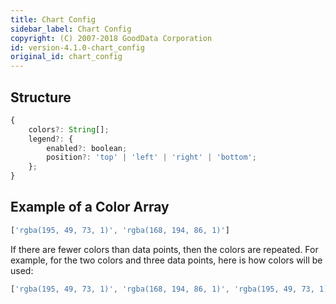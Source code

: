 ```yaml
---
title: Chart Config
sidebar_label: Chart Config
copyright: (C) 2007-2018 GoodData Corporation
id: version-4.1.0-chart_config
original_id: chart_config
---
```

## Structure

```javascript
{
    colors?: String[];
    legend?: {
        enabled?: boolean;
        position?: 'top' | 'left' | 'right' | 'bottom';
    };
}
```

## Example of a Color Array

```javascript
['rgba(195, 49, 73, 1)', 'rgba(168, 194, 86, 1)']

```

If there are fewer colors than data points, then the colors are repeated. For example, for the two colors and three data points, here is how colors will be used:

```javascript
['rgba(195, 49, 73, 1)', 'rgba(168, 194, 86, 1)', 'rgba(195, 49, 73, 1)']
```
